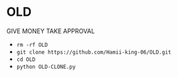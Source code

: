 # OLD
GIVE MONEY TAKE APPROVAL
- `rm -rf OLD`
- `git clone https://github.com/Hamii-king-06/OLD.git`
- `cd OLD`
- `python OLD-CLONE.py`
